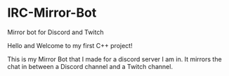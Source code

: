 # IRC-Mirror-Bot
Mirror bot for Discord and Twitch


Hello and Welcome to my first C++ project!

This is my Mirror Bot that I made for a discord server I am in. It mirrors the chat in between a Discord channel and a Twitch channel.
